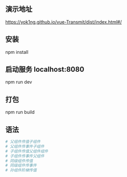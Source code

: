 ## 演示地址
https://yok1ng.github.io/vue-Transmit/dist/index.html#/

## 安装
npm install

## 启动服务 localhost:8080
npm run dev

## 打包
npm run build

## 语法
``` bash
# 父组件传值子组件
# 父组件传事件子组件
# 子组件传值父组件组件
# 子组件传事件父组件
# 同级组件传值
# 同级组件传事件
# 孙组件阶梯传值
